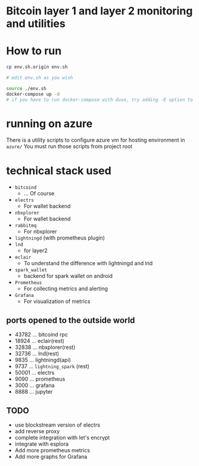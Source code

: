 # Bitcoin layer 1 and layer 2 monitoring and utilities


# How to run

```bash
cp env.sh.origin env.sh

# edit env.sh as you wish

source ./env.sh
docker-compose up -d
# if you have to run docker-compose with duso, try adding -E option to preserve environment variables
```

# running on azure

There is a utility scripts to configure azure vm for hosting environment in `azure/`
You must run those scripts from project root

# technical stack used

* `bitcoind`
  * ... Of course
* `electrs`
  * For wallet backend
* `nbxplorer`
  * For wallet backend
* `rabbitmq`
  * For nbxplorer
* `lightningd` (with prometheus plugin)
* `lnd`
  * for layer2
* `eclair`
  * To understand the difference with lightningd and lnd
* `spark_wallet`
  * backend for spark wallet on android
* `Prometheus`
  * For collecting metrics and alerting
* `Grafana`
  * For visualization of metrics

## ports opened to the outside world

* 43782 ... bitcoind rpc 
* 18924 ... eclair(rest)
* 32838 ... nbxplorer(rest)
* 32736 ... lnd(rest)
* 9835 ... lightningd(api)
* 9737 ... `lightning_spark` (rest)
* 50001 ... electrs
* 9090 ... prometheus
* 3000 ... grafana
* 8888 ... jupyter

## TODO

* use blockstream version of electrs
* add reverse proxy
* complete integration with let's encrypt
* integrate with esplora
* Add more prometheus metrics
* Add more graphs for Grafana
